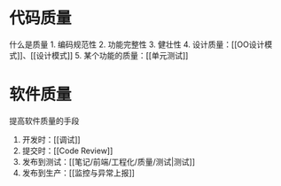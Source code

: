 # 代码质量
什么是质量
	1. 编码规范性
	2. 功能完整性
	3. 健壮性
	4. 设计质量：[[OO设计模式]]、[[设计模式]] 
	5. 某个功能的质量：[[单元测试]] 

# 软件质量
提高软件质量的手段
1. 开发时：[[调试]] 
2. 提交时：[[Code Review]] 
3. 发布到测试：[[笔记/前端/工程化/质量/测试|测试]] 
4. 发布到生产：[[监控与异常上报]] 

[^1]: **Code review** (sometimes referred to as [peer review](https://en.wikipedia.org/wiki/Software_peer_review "Software peer review")) is a [software quality assurance](https://en.wikipedia.org/wiki/Software_quality_assurance "Software quality assurance") activity in which one or several people check a [program](https://en.wikipedia.org/wiki/Computer_program "Computer program") mainly by viewing and reading parts of its [source code](https://en.wikipedia.org/wiki/Source_code "Source code"), and they do so after implementation or as an interruption of implementation. At least one of the persons must not be the code's author. The persons performing the checking, excluding the author, are called "reviewers".